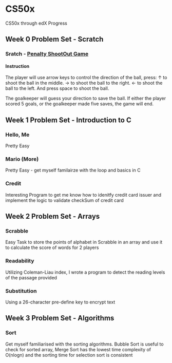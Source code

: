 # CS50x

CS50x through edX Progress

<h2> Week 0 Problem Set - Scratch </h2>
<h3> Sratch - <a href="https://scratch.mit.edu/projects/1040835710/">Penalty ShootOut Game</a> </h3>
<h4> Instruction </h4>
The player will use arrow keys to control the direction of the ball, press:
↑ to shoot the ball in the middle.
→ to shoot the ball to the right.
← to shoot the ball to the left.
And press space to shoot the ball.

The goalkeeper will guess your direction to save the ball. If either the player scored 5 goals, or the goalkeeper made five saves, the game will end.

<h2> Week 1 Problem Set - Introduction to C</h2>
<h3> Hello, Me </h3>
<p> Pretty Easy </p>
<h3> Mario (More) </h3>
<p> Pretty Easy - get myself familairze with the loop and basics in C </p>
<h3> Credit </h3>
<p> Interesting Program to get me know how to idenitfy credit card issuer and implement the logic to validate checkSum of credit card </p>

<h2> Week 2 Problem Set - Arrays </h2>
<h3> Scrabble </h3>
<p> Easy Task to store the points of alphabet in Scrabble in an array and use it to calculate the score of words for 2 players </p>
<h3> Readability </h3>
<p> Utilizing Coleman-Liau index, I wrote a program to detect the reading levels of the passage provided</p>
<h3> Substitution </h3>
<p> Using a 26-character pre-define key to encrypt text </p>

<h2> Week 3 Problem Set - Algorithms</h2>
<h3> Sort </h3>
<p> Get myself familiarised with the sorting algorithms. Bubble Sort is useful to check for sorted array, Merge Sort has the lowest time complexity of O(nlogn) and the sorting time for selection sort is consistent </p>
